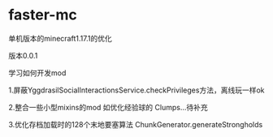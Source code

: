 # faster-mc
单机版本的minecraft1.17.1的优化

版本0.0.1

学习如何开发mod

1.屏蔽YggdrasilSocialInteractionsService.checkPrivileges方法，离线玩一样ok

2.整合一些小型mixins的mod  如优化经验球的 Clumps...待补充

3.优化存档加载时的128个末地要塞算法 ChunkGenerator.generateStrongholds